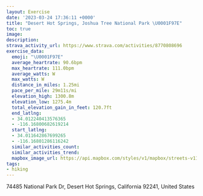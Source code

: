 ```yaml
---
layout: Exercise
date: '2023-03-24 17:36:11 +0000'
title: "Desert Hot Springs, Joshua Tree National Park \U0001F97E"
toc: true
image:
description:
strava_activity_url: https://www.strava.com/activities/8770808696
exercise_data:
  emoji: "\U0001F97E"
  average_heartrate: 90.6bpm
  max_heartrate: 111.0bpm
  average_watts: W
  max_watts: W
  distance_in_miles: 1.25mi
  pace_per_mile: 29m11s/mi
  elevation_high: 1300.8m
  elevation_low: 1275.4m
  total_elevation_gain_in_feet: 120.7ft
  end_latlng:
  - 34.012240413576365
  - -116.16800682619214
  start_latlng:
  - 34.011642867699265
  - -116.16801286116242
  similar_activities_count:
  similar_activities_trend:
  mapbox_image_url: https://api.mapbox.com/styles/v1/mapbox/streets-v11/static/path-5+787af2-1.0(ycrnEji%60dUGRC%3FOFGRWROZAHKDMTIPG%5C%40l%40%5BVDXCLBPG%5CFH%40JDBBCADKCI%40Qr%40U%60%40Kd%40BVANQ%5EMt%40KLKV%3FVFFFP%3FLBFIJMFMXCPEB%5B%3FIAEE%40EGE%3FE%40DFB%3FRJTE%60%40%40AGDYDKAIID%40HJJ%5CCE%40CICQDIAKQG%3FGDGAKQGEOWGc%40Me%40IWQSGg%40Yg%40YQEIMEG%40MJSBKFE%3FKK%3FS%5Ck%40JGFSb%40i%40HYTUF_%40Xo%40F%7B%40Ee%40J_%40%40YL%5BJe%40Xa%40HYJGNAAMLKDSHEAOLK%40IDCDK%3FGIBEAAIHMLEDGF%5DDGJUHCJ%40JCLER%40FFDREHE%3FCNEA%40QFF%40EPO%40GZEPBLC),pin-s-s+e5b22e(-116.16934,34.01293),pin-s-f+89ae00(-116.16852999999999,34.01372999999998)/auto/800x800?access_token=pk.eyJ1Ijoiam9zaGJlY2ttYW4iLCJhIjoiY205eWR2aDd1MWZ6djJrbXc4a3M0bWZleiJ9.XiG9OWkNcZk2QzjJbxLB4A
tags:
- hiking
---
```




74485 National Park Dr, Desert Hot Springs, California 92241, United States
